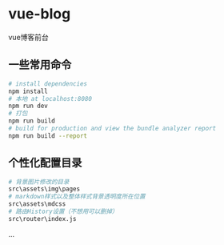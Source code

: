 # vue-blog

vue博客前台

## 一些常用命令

``` bash
# install dependencies
npm install
# 本地 at localhost:8080
npm run dev
# 打包
npm run build
# build for production and view the bundle analyzer report
npm run build --report
```

## 个性化配置目录

``` bash
# 背景图片修改的目录
src\assets\img\pages
# markdown样式以及整体样式背景透明度所在位置
src\assets\mdcss
# 路由History设置（不想用可以删掉）
src\router\index.js
```
...
